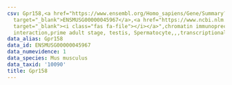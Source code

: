```yaml
---
csv: Gpr158,<a href="https://www.ensembl.org/Homo_sapiens/Gene/Summary?db=core;g=ENSMUSG00000045967"
  target="_blank">ENSMUSG00000045967</a>,<a href="https://www.ncbi.nlm.nih.gov/pubmed/25450459"
  target="_blank"><i class="fas fa-file"></i></a>",chromatin immunoprecipitation assay,direct
  interaction,prime adult stage, testis, Spermatocyte,,,transcriptional regulation,
data_alias: Gpr158
data_id: ENSMUSG00000045967
data_numevidence: 1
data_species: Mus musculus
data_taxid: '10090'
title: Gpr158
---
```

